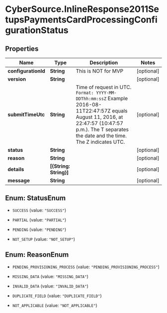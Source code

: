 # CyberSource.InlineResponse2011SetupsPaymentsCardProcessingConfigurationStatus

## Properties
Name | Type | Description | Notes
------------ | ------------- | ------------- | -------------
**configurationId** | **String** | This is NOT for MVP | [optional] 
**version** | **String** |  | [optional] 
**submitTimeUtc** | **String** | Time of request in UTC. `Format: YYYY-MM-DDThh:mm:ssZ`  Example 2016-08-11T22:47:57Z equals August 11, 2016, at 22:47:57 (10:47:57 p.m.). The T separates the date and the time. The Z indicates UTC.  | [optional] 
**status** | **String** |  | [optional] 
**reason** | **String** |  | [optional] 
**details** | **[{String: String}]** |  | [optional] 
**message** | **String** |  | [optional] 


<a name="StatusEnum"></a>
## Enum: StatusEnum


* `SUCCESS` (value: `"SUCCESS"`)

* `PARTIAL` (value: `"PARTIAL"`)

* `PENDING` (value: `"PENDING"`)

* `NOT_SETUP` (value: `"NOT_SETUP"`)




<a name="ReasonEnum"></a>
## Enum: ReasonEnum


* `PENDING_PROVISIONING_PROCESS` (value: `"PENDING_PROVISIONING_PROCESS"`)

* `MISSING_DATA` (value: `"MISSING_DATA"`)

* `INVALID_DATA` (value: `"INVALID_DATA"`)

* `DUPLICATE_FIELD` (value: `"DUPLICATE_FIELD"`)

* `NOT_APPLICABLE` (value: `"NOT_APPLICABLE"`)





